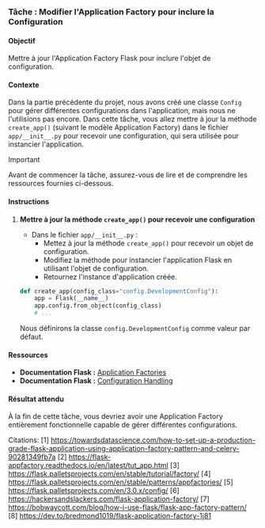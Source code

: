 ### Tâche : Modifier l'Application Factory pour inclure la Configuration

#### Objectif
Mettre à jour l'Application Factory Flask pour inclure l'objet de configuration.

#### Contexte
Dans la partie précédente du projet, nous avons créé une classe `Config` pour gérer différentes configurations dans l'application, mais nous ne l'utilisions pas encore. Dans cette tâche, vous allez mettre à jour la méthode `create_app()` (suivant le modèle Application Factory) dans le fichier `app/__init__.py` pour recevoir une configuration, qui sera utilisée pour instancier l'application.

> [!IMPORTANT]
> Avant de commencer la tâche, assurez-vous de lire et de comprendre les ressources fournies ci-dessous.

#### Instructions

1. **Mettre à jour la méthode `create_app()` pour recevoir une configuration**
   - Dans le fichier `app/__init__.py` :
     - Mettez à jour la méthode `create_app()` pour recevoir un objet de configuration.
     - Modifiez la méthode pour instancier l'application Flask en utilisant l'objet de configuration.
     - Retournez l'instance d'application créée.

   ```python
   def create_app(config_class="config.DevelopmentConfig"):
       app = Flask(__name__)
       app.config.from_object(config_class)
       # ...
   ```

   Nous définirons la classe `config.DevelopmentConfig` comme valeur par défaut.

#### Ressources
- **Documentation Flask :** [Application Factories](https://flask.palletsprojects.com/en/stable/patterns/appfactories/)
- **Documentation Flask :** [Configuration Handling](https://flask.palletsprojects.com/en/stable/config/)

#### Résultat attendu
À la fin de cette tâche, vous devriez avoir une Application Factory entièrement fonctionnelle capable de gérer différentes configurations.

Citations:
[1] https://towardsdatascience.com/how-to-set-up-a-production-grade-flask-application-using-application-factory-pattern-and-celery-90281349fb7a
[2] https://flask-appfactory.readthedocs.io/en/latest/tut_app.html
[3] https://flask.palletsprojects.com/en/stable/tutorial/factory/
[4] https://flask.palletsprojects.com/en/stable/patterns/appfactories/
[5] https://flask.palletsprojects.com/en/3.0.x/config/
[6] https://hackersandslackers.com/flask-application-factory/
[7] https://bobwaycott.com/blog/how-i-use-flask/flask-app-factory-pattern/
[8] https://dev.to/bredmond1019/flask-application-factory-1j81
